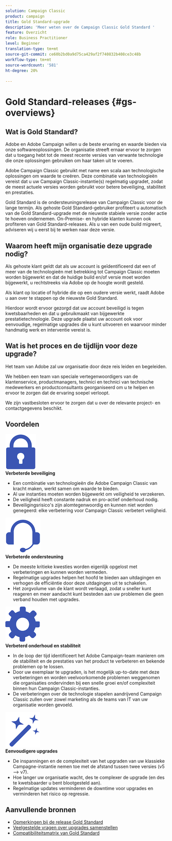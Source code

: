 ```yaml
---
solution: Campaign Classic
product: campaign
title: Gold Standard-upgrade
description: 'Meer weten over de Campaign Classic Gold Standard '
feature: Overzicht
role: Business Practitioner
level: Beginner
translation-type: tm+mt
source-git-commit: ce60b2bd0a9d75ca429af2f740832b408ce3c48b
workflow-type: tm+mt
source-wordcount: '581'
ht-degree: 20%

---
```



# Gold Standard-releases {#gs-overviews}

## Wat is Gold Standard?

Adobe en Adobe Campaign willen u de beste ervaring en waarde bieden via onze softwareoplossingen. De organisatie streeft ernaar ervoor te zorgen dat u toegang hebt tot de meest recente versies van verwante technologie die onze oplossingen gebruiken om haar taken uit te voeren.

Adobe Campaign Classic gebruikt met name een scala aan technologische oplossingen om waarde te creëren. Deze combinatie van technologieën vereist dat u uw Campaign Classic-instantie(s) regelmatig upgradet, zodat de meest actuele versies worden gebruikt voor betere beveiliging, stabiliteit en prestaties.

Gold Standard is de ondersteuningsrelease van Campaign Classic voor de lange termijn. Als gehoste Gold Standard-gebruiker profiteert u automatisch van de Gold Standard-upgrade met de nieuwste stabiele versie zonder actie te hoeven ondernemen. On-Premise- en hybride klanten kunnen ook profiteren van Gold Standard-releases. Als u van een oude build migreert, adviseren wij u eerst bij te werken naar deze versie.

## Waarom heeft mijn organisatie deze upgrade nodig?

Als gehoste klant geldt dat als uw account is geïdentificeerd dat een of meer van de technologieën met betrekking tot Campaign Classic moeten worden bijgewerkt en dat de huidige build en/of versie moet worden bijgewerkt, u rechtstreeks via Adobe op de hoogte wordt gesteld.

Als klant op locatie of hybride die op een oudere versie werkt, raadt Adobe u aan over te stappen op de nieuwste Gold Standard.

Hierdoor wordt ervoor gezorgd dat uw account beveiligd is tegen kwetsbaarheden en dat u gebruikmaakt van bijgewerkte prestatietechnologie. Deze upgrade plaatst uw account ook voor eenvoudige, regelmatige upgrades die u kunt uitvoeren en waarvoor minder handmatig werk en interventie vereist is.

## Wat is het proces en de tijdlijn voor deze upgrade?

Het team van Adobe zal uw organisatie door deze reis leiden en begeleiden.

We hebben een team van speciale vertegenwoordigers van de klantenservice, productmanagers, technici en technici van technische medewerkers en productconsultants georganiseerd om u te helpen en ervoor te zorgen dat de ervaring soepel verloopt.

We zijn vastbesloten ervoor te zorgen dat u over de relevante project- en contactgegevens beschikt.

## Voordelen

<tr>
  <td>
      <img alt="Beveiliging" src="assets/do-not-localize/security.png"/>
    <div>
    <strong>Verbeterde beveiliging</strong>
    </div>
    <ul>
    <li>Een combinatie van technologieën die Adobe Campaign Classic van kracht maken, werkt samen om waarde te bieden.</li>
    <li>Al uw instanties moeten worden bijgewerkt om veiligheid te verzekeren.</li>
    <li>De veiligheid heeft constante nadruk en pro-actief onderhoud nodig.</li>
    <li>Beveiligingsrisico's zijn alomtegenwoordig en kunnen niet worden genegeerd: elke verbetering voor Campaign Classic verbetert veiligheid.</li>
    </ul>
  </td>

<td>
      <img alt="Ondersteuning" src="assets/do-not-localize/support.png" />
    <div>
    <strong>Verbeterde ondersteuning</strong>
    </div>
    <ul>
    <li>De meeste kritieke kwesties worden eigenlijk opgelost met verbeteringen en kunnen worden vermeden.</li>
    <li>Regelmatige upgrades helpen het hoofd te bieden aan uitdagingen en verhogen de efficiëntie door deze uitdagingen uit te schakelen.</li>
    <li>Het zorgvolume van de klant wordt verlaagd, zodat u sneller kunt reageren en meer aandacht kunt besteden aan uw problemen die geen verband houden met upgrades.</li>
    </ul>
  </td>
</tr>

<tr>
  <td>
      <img alt="Onderhoud" src="assets/do-not-localize/maintenance.png"/>
    <div>
    <strong>Verbeterd onderhoud en stabiliteit</strong>
    </div>
    <ul>
    <li>In de loop der tijd identificeert het Adobe Campaign-team manieren om de stabiliteit en de prestaties van het product te verbeteren en bekende problemen op te lossen.</li>
    <li>Door uw exemplaar te upgraden, is het mogelijk up-to-date met deze verbeteringen en worden veelvoorkomende problemen weggenomen die organisaties ondervinden bij een snelle groei en/of complexiteit binnen hun Campaign Classic-instanties.</li>
    <li>De verbeteringen over de technologie stapelen aandrijvend Campaign Classic zullen over zowel marketing als de teams van IT van uw organisatie worden gevoeld.</li>
    </ul>
  </td>

<td>
      <img alt="Buildupgrade" src="assets/do-not-localize/upgrades.png" />
    <div>
    <strong>Eenvoudigere upgrades</strong>
    </a>
    </div>
    <ul>
    <li>De inspanningen en de complexiteit van het upgraden van uw klassieke Campagne-instantie nemen toe met de afstand tussen twee versies (v5 —&gt; v7).</li>
    <li>Hoe langer uw organisatie wacht, des te complexer de upgrade (en des te kwetsbaarder u bent blootgesteld aan).</li>
    <li>Regelmatige updates verminderen de downtime voor upgrades en verminderen het risico op regressie.</li>
    </ul>
  </td>
</tr>
</table>

## Aanvullende bronnen

* [Opmerkingen bij de release Gold Standard](gold-standard.md)
* [Veelgestelde vragen over upgrades samenstellen](../../platform/using/faq-build-upgrade.md)
* [Compatibiliteitsmatrix van Gold Standard](compatibility-matrix-gs.md)
